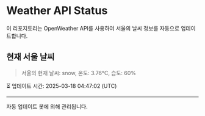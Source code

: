
# Weather API Status

이 리포지토리는 OpenWeather API를 사용하여 서울의 날씨 정보를 자동으로 업데이트합니다.

## 현재 서울 날씨
> 서울의 현재 날씨: snow, 온도: 3.76°C, 습도: 60%

⏳ 업데이트 시간: 2025-03-18 04:47:02 (UTC)

---
자동 업데이트 봇에 의해 관리됩니다.
